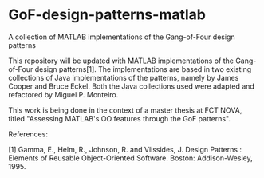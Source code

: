 # GoF-design-patterns-matlab
A collection of MATLAB implementations of the Gang-of-Four design patterns

This repository will be updated with MATLAB implementations of the Gang-of-Four design patterns[1]. The implementations are based in two existing collections of Java implementations of the patterns, namely by James Cooper and Bruce Eckel. Both the Java collections used were adapted and refactored by Miguel P. Monteiro.

This work is being done in the context of a master thesis at FCT NOVA, titled "Assessing MATLAB's OO features through the GoF patterns".

References:

[1] Gamma, E., Helm, R., Johnson, R. and Vlissides, J. Design Patterns : Elements of Reusable Object-Oriented Software. Boston: Addison-Wesley, 1995.
